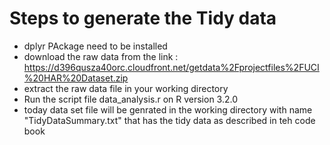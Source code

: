 # Steps to generate the Tidy data

* dplyr PAckage need to be installed
* download the raw data from the link : https://d396qusza40orc.cloudfront.net/getdata%2Fprojectfiles%2FUCI%20HAR%20Dataset.zip 
* extract the raw data file in your working directory
* Run the script file data_analysis.r on R version 3.2.0
* today data set file will be genrated in the working directory with name "TidyDataSummary.txt" that has the tidy data as described in teh code book
